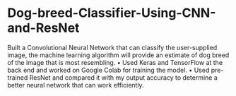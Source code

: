 # Dog-breed-Classifier-Using-CNN-and-ResNet
Built a Convolutional Neural Network that can classify the user-supplied image, the machine learning algorithm will provide an estimate of dog breed of the image that is most resembling. • Used Keras and TensorFlow at the back end and worked on Google Colab for training the model. • Used pre-trained ResNet and compared it with my output accuracy to determine a better neural network that can work efficiently.
